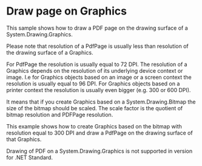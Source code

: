 # Draw page on Graphics
This sample shows how to draw a PDF page on the drawing surface of a System.Drawing.Graphics.

Please note that resolution of a PdfPage is usually less than resolution of the drawing surface of a Graphics.

For PdfPage the resolution is usually equal to 72 DPI. The resolution of a Graphics depends on the resolution of its underlying device context or image. I.e for Graphics objects based on an image or a screen context the resolution is usually equal to 96 DPI. For Graphics objects based on a printer context the resolution is usually even bigger (e.g. 300 or 600 DPI).

It means that if you create Graphics based on a System.Drawing.Bitmap the size of the bitmap should be scaled. The scale factor is the quotient of bitmap resolution and PDFPage resolution. 

This example shows how to create Graphics based on the bitmap with resolution equal to 300 DPI and draw a PdfPage on the drawing surface of that Graphics.

Drawing of PDF on a System.Drawing.Graphics is not supported in version for .NET Standard.
